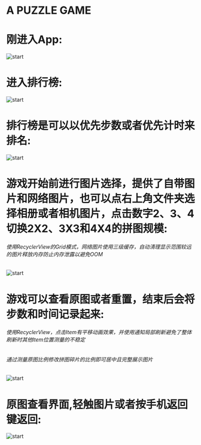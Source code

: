 A PUZZLE GAME
===





# 刚进入App:
![start](images/start1.jpg)




# 进入排行榜:
![start](images/rank11.jpg)




# 排行榜是可以以优先步数或者优先计时来排名:
![start](images/rank21.jpg)




# 游戏开始前进行图片选择，提供了自带图片和网络图片，也可以点右上角文件夹选择相册或者相机图片，点击数字2、3、4切换2X2、3X3和4X4的拼图规模:
###### 使用RecyclerView的Grid模式，网络图片使用三级缓存，自动清理显示范围较远的图片释放内存防止内存泄露以避免OOM
![start](images/pictureSelect1.jpg)




# 游戏可以查看原图或者重置，结束后会将步数和时间记录起来:
###### 使用RecyclerView，点击Item有平移动画效果，并使用通知局部刷新避免了整体刷新时其他Item位置测量的不稳定
###### 通过测量原图比例修改拼图碎片的比例即可居中且完整展示图片
![start](images/game1.jpg)




# 原图查看界面,轻触图片或者按手机返回键返回:
![start](images/gameCompleted1.jpg)

